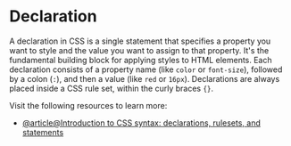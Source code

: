 # Declaration

A declaration in CSS is a single statement that specifies a property you want to style and the value you want to assign to that property. It's the fundamental building block for applying styles to HTML elements. Each declaration consists of a property name (like `color` or `font-size`), followed by a colon (`:`), and then a value (like `red` or `16px`). Declarations are always placed inside a CSS rule set, within the curly braces `{}`.

Visit the following resources to learn more:

- [@article@Introduction to CSS syntax: declarations, rulesets, and statements](https://developer.mozilla.org/en-US/docs/Web/CSS/CSS_syntax/Syntax)